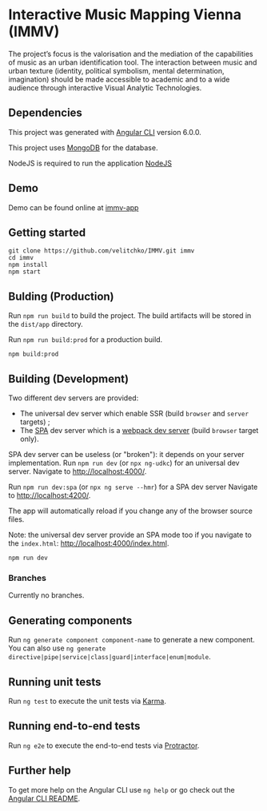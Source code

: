 # Interactive Music Mapping Vienna (IMMV)
The project’s focus is the valorisation and the mediation of the capabilities of music as an urban identification tool. The interaction between music and urban texture (identity, political symbolism, mental determination, imagination) should be made accessible to academic and to a wide audience through interactive Visual Analytic Technologies.


## Dependencies
This project was generated with [Angular CLI](https://github.com/angular/angular-cli) version 6.0.0.

This project uses [MongoDB](https://www.mongodb.com/) for the database.

NodeJS is required to run the application [NodeJS](https://nodejs.org/en/)

## Demo
Demo can be found online at [immv-app](http://immv-app.cvast.tuwien.ac.at)

## Getting started

```shell
git clone https://github.com/velitchko/IMMV.git immv
cd immv
npm install
npm start
```

## Bulding (Production)
Run `npm run build` to build the project. The build artifacts will be stored in the `dist/app` directory.

Run `npm run build:prod` for a production build.


```shell
npm build:prod
```

## Building (Development)
Two different dev servers are provided:

* The universal dev server which enable SSR (build `browser` and `server` targets) ;
* The [SPA](https://en.wikipedia.org/wiki/Single-page_application) dev server which is a [webpack dev server](https://github.com/webpack/webpack-dev-server) (build `browser` target only).

SPA dev server can be useless (or "broken"): it depends on your server implementation.
Run `npm run dev` (or `npx ng-udkc`) for an universal dev server. Navigate to [http://localhost:4000/](http://localhost:4000/).


Run `npm run dev:spa` (or `npx ng serve --hmr`) for a SPA dev server Navigate to [http://localhost:4200/](http://localhost:4200/).

The app will automatically reload if you change any of the browser source files.

Note: the universal dev server provide an SPA mode too if you navigate to the `index.html`: [http://localhost:4000/index.html](http://localhost:4000/index.html).

```shell
npm run dev
```
### Branches
Currently no branches.


## Generating components

Run `ng generate component component-name` to generate a new component. You can also use `ng generate directive|pipe|service|class|guard|interface|enum|module`.

## Running unit tests

Run `ng test` to execute the unit tests via [Karma](https://karma-runner.github.io).

## Running end-to-end tests

Run `ng e2e` to execute the end-to-end tests via [Protractor](http://www.protractortest.org/).

## Further help

To get more help on the Angular CLI use `ng help` or go check out the [Angular CLI README](https://github.com/angular/angular-cli/blob/master/README.md).

